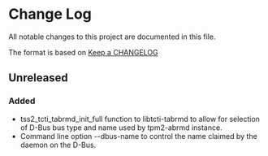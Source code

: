 # Change Log
All notable changes to this project are documented in this file.

The format is based on [Keep a CHANGELOG](http://keepachangelog.com/)

## Unreleased
### Added
- tss2_tcti_tabrmd_init_full function to libtcti-tabrmd to allow for selection
of D-Bus bus type and name used by tpm2-abrmd instance.
- Command line option --dbus-name to control the name claimed by the daemon
on the D-Bus.
